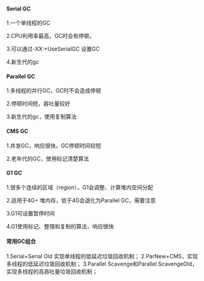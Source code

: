 #### Serial GC

1.一个单线程的GC

2.CPU利用率最高，GC时会有停顿。

3.可以通过-XX:+UseSerialGC 设置GC

4.新生代的gc

#### Parallel GC

1.多线程的并行GC，GC时不会造成停顿

2.停顿时间短，吞吐量较好

3.新生代的gc，使用复制算法

#### CMS GC

1.并发GC，响应很快，GC停顿时间较短

2.老年代的GC，使用标记清楚算法



#### G1 GC

1.很多个连续的区域（region），G1会调整、计算堆内空间分配

2.适用于4G+ 堆内存，低于4G会退化为Parallel GC，需要注意

3.G1可设置暂停时间

4.G1使用标记、整理和复制的算法，响应很快



#### 常用GC组合

1.Serial+Serial Old 实现单线程的低延迟垃圾回收机制；
2.ParNew+CMS，实现多线程的低延迟垃圾回收机制；
3.Parallel Scavenge和Parallel ScavengeOld，实现多线程的高吞吐量垃圾回收机制；
